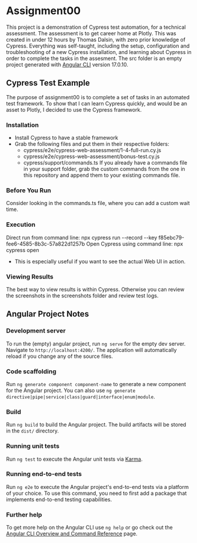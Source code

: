 # Assignment00

This project is a demonstration of Cypress test automation, for a technical assessment. The assessment is to get career home at Plotly. This was created in under 12 hours by Thomas Dalsin, with zero prior knowledge of Cypress. Everything was self-taught, including the setup, configuration and troubleshooting of a new Cypress installation, and learning about Cypress in order to complete the tasks in the assesment.
The src folder is an empty project generated with [Angular CLI](https://github.com/angular/angular-cli) version 17.0.10.

## Cypress Test Example
The purpose of assignment00 is to complete a set of tasks in an automated test framework. To show that I can learn Cypress quickly, and would be an asset to Plotly, I decided to use the Cypress framework.
### Installation
 * Install Cypress to have a stable framework
 * Grab the following files and put them in their respective folders:
   + cypress/e2e/cypress-web-assessment/1-4-full-run.cy.js
   + cypress/e2e/cypress-web-assessment/bonus-test.cy.js
   + cypress/support/commands.ts
If you already have a commands file in your support folder, grab the custom commands from the one in this repository and append them to your existing commands file.

### Before You Run
 Consider looking in the commands.ts file, where you can add a custom wait time.

### Execution
Direct run from command line:  npx cypress run --record --key f85ebc79-fee6-4585-8b3c-57a822d1257b
Open Cypress using command line:  npx cypress open
 * This is especially useful if you want to see the actual Web UI in action.

### Viewing Results
 The best way to view results is within Cypress. Otherwise you can review the screenshots in the screenshots folder and review test logs.

## Angular Project Notes
### Development server
To run the (empty) angular project, run `ng serve` for the empty dev server. Navigate to `http://localhost:4200/`. The application will automatically reload if you change any of the source files.
### Code scaffolding
Run `ng generate component component-name` to generate a new component for the Angular project. You can also use `ng generate directive|pipe|service|class|guard|interface|enum|module`.
### Build
Run `ng build` to build the Angular project. The build artifacts will be stored in the `dist/` directory.
### Running unit tests
Run `ng test` to execute the Angular unit tests via [Karma](https://karma-runner.github.io).
### Running end-to-end tests
Run `ng e2e` to execute the Angular project's end-to-end tests via a platform of your choice. To use this command, you need to first add a package that implements end-to-end testing capabilities.
### Further help
To get more help on the Angular CLI use `ng help` or go check out the [Angular CLI Overview and Command Reference](https://angular.io/cli) page.
